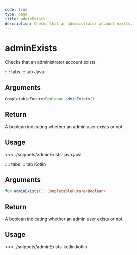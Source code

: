 ```yaml
---
code: true
type: page
title: adminExists
description: Checks that an administrator account exists.
---
```


# adminExists

Checks that an administrator account exists.

:::: tabs
::: tab Java

## Arguments

```java
CompletableFuture<Boolean> adminExists()
```

## Return

A boolean indicating whether an admin user exists or not.

## Usage

<<< ./snippets/adminExists-java.java

:::: tabs
::: tab Kotlin

## Arguments

```kotlin
fun adminExists(): CompletableFuture<Boolean>
```

## Return

A boolean indicating whether an admin user exists or not.

## Usage

<<< ./snippets/adminExists-kotlin.kotlin

